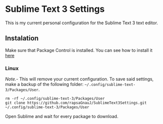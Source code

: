 # Sublime Text 3 Settings
This is my current personal configuration for the Sublime Text 3 text editor.
## Instalation

Make sure that Package Control is installed. You can see how to install it [here](https://packagecontrol.io/installation)

### Linux

*Note.-* This will remove your current configuration. To save said settings, make a backup of the following folder: `~/.config/sublime-text-3/Packages/User`.
```
rm -rf ~/.config/sublime-text-3/Packages/User
git clone https://github.com/rapsaGnauJ/SublimeText3Settings.git ~/.config/sublime-text-3/Packages/User
```

Open Sublime and wait for every package to download.